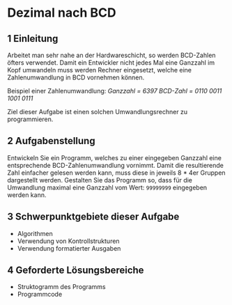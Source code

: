 # Dezimal nach BCD

## 1 Einleitung

Arbeitet man sehr nahe an der Hardwareschicht, so werden BCD-Zahlen öfters verwendet. Damit ein Entwickler nicht jedes Mal eine Ganzzahl im Kopf umwandeln muss werden Rechner eingesetzt, welche eine Zahlenumwandlung in BCD vornehmen können.

Beispiel einer Zahlenumwandlung:
*Ganzzahl = 6397*
*BCD-Zahl = 0110 0011 1001 0111*

Ziel dieser Aufgabe ist einen solchen Umwandlungsrechner zu programmieren.

## 2 Aufgabenstellung

Entwickeln Sie ein Programm, welches zu einer eingegeben Ganzzahl eine entsprechende BCD-Zahlenumwandlung vornimmt. Damit die resultierende Zahl einfacher gelesen werden kann, muss diese in jeweils 8 * 4er Gruppen dargestellt werden. Gestalten Sie das Programm so, dass für die Umwandlung maximal eine Ganzzahl vom Wert: `99999999` eingegeben werden kann.

## 3 Schwerpunktgebiete dieser Aufgabe

* Algorithmen
* Verwendung von Kontrollstrukturen
* Verwendung formatierter Ausgaben

## 4 Geforderte Lösungsbereiche

* Struktogramm des Programms
* Programmcode
